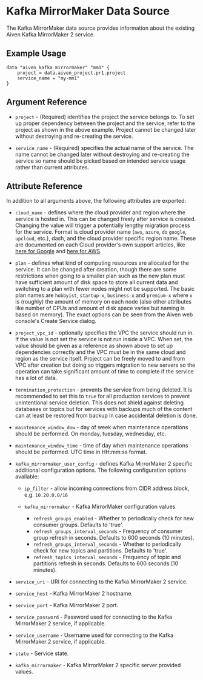 # Kafka MirrorMaker Data Source

The Kafka MirrorMaker data source provides information about the existing Aiven Kafka MirrorMaker 2 service.

## Example Usage

```hcl
data "aiven_kafka_mirrormaker" "mm1" {
    project = data.aiven_project.pr1.project
    service_name = "my-mm1"
}
```

## Argument Reference

* `project` - (Required) identifies the project the service belongs to. To set up proper dependency
between the project and the service, refer to the project as shown in the above example.
Project cannot be changed later without destroying and re-creating the service.

* `service_name` - (Required) specifies the actual name of the service. The name cannot be changed
later without destroying and re-creating the service so name should be picked based on
intended service usage rather than current attributes.

## Attribute Reference

In addition to all arguments above, the following attributes are exported:

* `cloud_name` - defines where the cloud provider and region where the service is hosted
in. This can be changed freely after service is created. Changing the value will trigger
a potentially lengthy migration process for the service. Format is cloud provider name
(`aws`, `azure`, `do` `google`, `upcloud`, etc.), dash, and the cloud provider
specific region name. These are documented on each Cloud provider's own support articles,
like [here for Google](https://cloud.google.com/compute/docs/regions-zones/) and
[here for AWS](https://docs.aws.amazon.com/AmazonRDS/latest/UserGuide/Concepts.RegionsAndAvailabilityZones.html).

* `plan` - defines what kind of computing resources are allocated for the service. It can
be changed after creation, though there are some restrictions when going to a smaller
plan such as the new plan must have sufficient amount of disk space to store all current
data and switching to a plan with fewer nodes might not be supported. The basic plan
names are `hobbyist`, `startup-x`, `business-x` and `premium-x` where `x` is
(roughly) the amount of memory on each node (also other attributes like number of CPUs
and amount of disk space varies but naming is based on memory). The exact options can be
seen from the Aiven web console's Create Service dialog.

* `project_vpc_id` - optionally specifies the VPC the service should run in. If the value
is not set the service is not run inside a VPC. When set, the value should be given as a
reference as shown above to set up dependencies correctly and the VPC must be in the same
cloud and region as the service itself. Project can be freely moved to and from VPC after
creation but doing so triggers migration to new servers so the operation can take
significant amount of time to complete if the service has a lot of data.

* `termination_protection` - prevents the service from being deleted. It is recommended to
set this to `true` for all production services to prevent unintentional service
deletion. This does not shield against deleting databases or topics but for services
with backups much of the content can at least be restored from backup in case accidental
deletion is done.

* `maintenance_window_dow` - day of week when maintenance operations should be performed. 
On monday, tuesday, wednesday, etc.

* `maintenance_window_time` - time of day when maintenance operations should be performed. 
UTC time in HH:mm:ss format.

* `kafka_mirrormaker_user_config` - defines Kafka MirrorMaker 2 specific additional configuration options. 
The following configuration options available:
    * `ip_filter` - allow incoming connections from CIDR address block, e.g. `10.20.0.0/16`
    
    * `kafka_mirrormaker` - Kafka MirrorMaker configuration values
        * `refresh_groups_enabled` - Whether to periodically check for new consumer groups. 
        Defaults to 'true'.
        * `refresh_groups_interval_seconds` - Frequency of consumer group refresh in seconds. 
        Defaults to 600 seconds (10 minutes).
        * `refresh_groups_interval_seconds` - Whether to periodically check for new topics and 
        partitions. Defaults to 'true'.
        * `refresh_topics_interval_seconds` - Frequency of topic and partitions refresh in 
        seconds. Defaults to 600 seconds (10 minutes).

* `service_uri` - URI for connecting to the Kafka MirrorMaker 2 service.

* `service_host` - Kafka MirrorMaker 2 hostname.

* `service_port` - Kafka MirrorMaker 2 port.

* `service_password` - Password used for connecting to the Kafka MirrorMaker 2 service, if applicable.

* `service_username` - Username used for connecting to the Kafka MirrorMaker 2 service, if applicable.

* `state` - Service state.

* `kafka_mirrormaker` - Kafka MirrorMaker 2 specific server provided values.